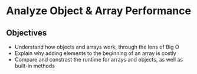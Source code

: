 # Analyze Object & Array Performance

## Objectives
- Understand how objects and arrays work, through the lens of Big O
- Explain why adding elements to the beginning of an array is costly
- Compare and constrast the runtime for arrays and objects, as well as built-in methods